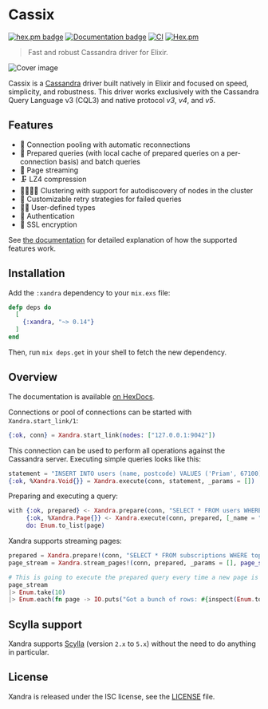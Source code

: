 # Cassix

[![hex.pm badge](https://img.shields.io/badge/Package%20on%20hex.pm-informational)](https://hex.pm/packages/xandra)
[![Documentation badge](https://img.shields.io/badge/Documentation-ff69b4)][documentation]
[![CI](https://github.com/lexhide/xandra/actions/workflows/main.yml/badge.svg)](https://github.com/lexhide/xandra/actions/workflows/main.yml)
[![Hex.pm](https://img.shields.io/hexpm/v/xandra.svg)](https://hex.pm/packages/xandra)

> Fast and robust Cassandra driver for Elixir.

![Cover image](http://i.imgur.com/qtbgj00.jpg)

Cassix is a [Cassandra][cassandra] driver built natively in Elixir and focused
on speed, simplicity, and robustness. This driver works exclusively with the
Cassandra Query Language v3 (CQL3) and native protocol *v3*, *v4*, and *v5*.

## Features

  * 🎱 Connection pooling with automatic reconnections
  * 🌯 Prepared queries (with local cache of prepared queries on a
    per-connection basis) and batch queries
  * 📃 Page streaming
  * 🗜️ LZ4 compression
  * 👩‍👩‍👧‍👧 Clustering with support for autodiscovery of nodes in the cluster
  * 🔁 Customizable retry strategies for failed queries
  * 👩‍💻 User-defined types
  * 🔑 Authentication
  * 🔐 SSL encryption

See [the documentation][documentation] for detailed explanation of how the
supported features work.

## Installation

Add the `:xandra` dependency to your `mix.exs` file:

```elixir
defp deps do
  [
    {:xandra, "~> 0.14"}
  ]
end
```

Then, run `mix deps.get` in your shell to fetch the new dependency.

## Overview

The documentation is available [on HexDocs][documentation].

Connections or pool of connections can be started with `Xandra.start_link/1`:

```elixir
{:ok, conn} = Xandra.start_link(nodes: ["127.0.0.1:9042"])
```

This connection can be used to perform all operations against the Cassandra
server. Executing simple queries looks like this:

```elixir
statement = "INSERT INTO users (name, postcode) VALUES ('Priam', 67100)"
{:ok, %Xandra.Void{}} = Xandra.execute(conn, statement, _params = [])
```

Preparing and executing a query:

```elixir
with {:ok, prepared} <- Xandra.prepare(conn, "SELECT * FROM users WHERE name = ?"),
     {:ok, %Xandra.Page{}} <- Xandra.execute(conn, prepared, [_name = "Priam"]),
     do: Enum.to_list(page)
```

Xandra supports streaming pages:

```elixir
prepared = Xandra.prepare!(conn, "SELECT * FROM subscriptions WHERE topic = :topic")
page_stream = Xandra.stream_pages!(conn, prepared, _params = [], page_size: 1_000)

# This is going to execute the prepared query every time a new page is needed:
page_stream
|> Enum.take(10)
|> Enum.each(fn page -> IO.puts("Got a bunch of rows: #{inspect(Enum.to_list(page))}") end)
```

## Scylla support

Xandra supports [Scylla][scylladb] (version `2.x` to `5.x`) without the need to do anything in particular.

## License

Xandra is released under the ISC license, see the [LICENSE](LICENSE) file.

[documentation]: https://hexdocs.pm/xandra
[cassandra]: http://cassandra.apache.org
[scylladb]: https://www.scylladb.com/
